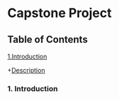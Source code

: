 
# Capstone Project


## Table of Contents
[1.Introduction](#heading)

+[Description](sub-heading)




















### 1. Introduction
